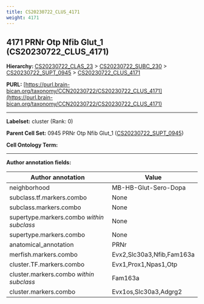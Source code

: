 ```yaml
---
title: CS20230722_CLUS_4171
weight: 4171
---
```

## 4171 PRNr Otp Nfib Glut_1 (CS20230722_CLUS_4171)
<b>Hierarchy: </b>
[CS20230722_CLAS_23](../CS20230722_CLAS_23) >
[CS20230722_SUBC_230](../CS20230722_SUBC_230) >
[CS20230722_SUPT_0945](../CS20230722_SUPT_0945) >
[CS20230722_CLUS_4171](../CS20230722_CLUS_4171)

**PURL:** [https://purl.brain-bican.org/taxonomy/CCN20230722/CS20230722_CLUS_4171](https://purl.brain-bican.org/taxonomy/CCN20230722/CS20230722_CLUS_4171)

---


**Labelset:** cluster (Rank: 0)

**Parent Cell Set:** 0945 PRNr Otp Nfib Glut_1 ([CS20230722_SUPT_0945](../CS20230722_SUPT_0945))



**Cell Ontology Term:** 

[MARKER GENES.]: #


---

[TRANSFERRED ANNOTATIONS.]: #


[AUTHOR ANNOTATION FIELDS.]: #


**Author annotation fields:**

| Author annotation | Value |
|-------------------|-------|
|neighborhood|MB-HB-Glut-Sero-Dopa|
|subclass.tf.markers.combo|None|
|subclass.markers.combo|None|
|supertype.markers.combo _within subclass_|None|
|supertype.markers.combo|None|
|anatomical_annotation|PRNr|
|merfish.markers.combo|Evx2,Slc30a3,Nfib,Fam163a|
|cluster.TF.markers.combo|Evx1,Prox1,Npas1,Otp|
|cluster.markers.combo _within subclass_|Fam163a|
|cluster.markers.combo|Evx1os,Slc30a3,Adgrg2|
